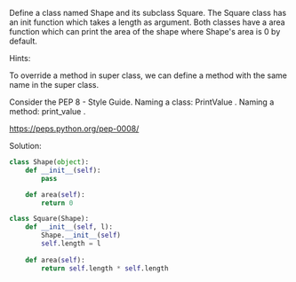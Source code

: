 Define a class named Shape and its subclass Square. The Square class has an init function 
which takes a length as argument. Both classes have a area function which can print 
the area of the shape where Shape's area is 0 by default.

Hints:

To override a method in super class, we can define a method with the same name in the super class.


Consider the PEP 8 - Style Guide. Naming a class: PrintValue . Naming a method: print_value .

https://peps.python.org/pep-0008/

Solution:

```python
class Shape(object):
    def __init__(self):
        pass

    def area(self):
        return 0

class Square(Shape):
    def __init__(self, l):
        Shape.__init__(self)
        self.length = l
    
    def area(self):
        return self.length * self.length
```
